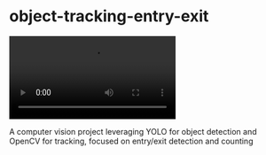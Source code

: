 # object-tracking-entry-exit

![Output video](https://github.com/mahdi-marjani/object-tracking-entry-exit/releases/download/output/output.mp4)

A computer vision project leveraging YOLO for object detection and OpenCV for tracking, focused on entry/exit detection and counting
